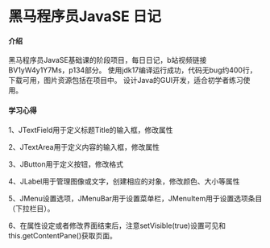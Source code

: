 # 黑马程序员JavaSE 日记

#### 介绍
黑马程序员JavaSE基础课的阶段项目，每日日记，b站视频链接BV1yW4y1Y7Ms，p134部分。
使用jdk17编译运行成功，代码无bug约400行，下载可用，图片资源包括在项目中。
设计Java的GUI开发，适合初学者练习使用。

#### 学习心得
1、JTextField用于定义标题Title的输入框，修改属性

2、JTextArea用于定义内容的输入框，修改属性

3、JButton用于定义按钮，修改格式

4、JLabel用于管理图像或文字，创建相应的对象，修改颜色、大小等属性

5、JMenu设置选项，JMenuBar用于设置菜单栏，JMenuItem用于设置选项条目（下拉栏目）。

6、在属性设定或者修改界面结束后，注意setVisible(true)设置可见和this.getContentPane()获取页面。

